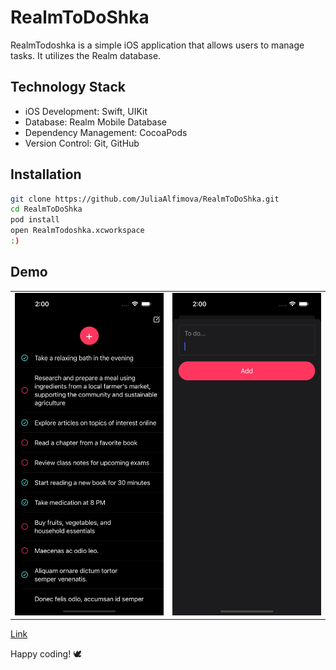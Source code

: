# RealmToDoShka

RealmTodoshka is a simple iOS application that allows users to manage tasks. It utilizes the Realm database.

## Technology Stack
- iOS Development: Swift, UIKit
- Database: Realm Mobile Database
- Dependency Management: CocoaPods
- Version Control: Git, GitHub

## Installation
 ```bash
git clone https://github.com/JuliaAlfimova/RealmToDoShka.git
cd RealmToDoShka
pod install
open RealmTodoshka.xcworkspace
:)
 ```

## Demo
<table>
  <tr>
    <td><img src="https://github.com/JuliaAlfimova/RealmToDoShka/blob/main/other/Simulator%20Screenshot%20-%20iPhone%2014%20Pro%20-%202023-10-28%20at%2014.00.11.png" alt="First screen" width="300"></td>
    <td><img src="https://github.com/JuliaAlfimova/RealmToDoShka/blob/main/other/Simulator%20Screenshot%20-%20iPhone%2014%20Pro%20-%202023-10-28%20at%2014.00.22.png" alt="Second screen" width="300"></td>
  </tr>
</table>

[Link](https://drive.google.com/file/d/1WnaZOe4lFbBcwdNpQMjmgJSxT5G--vN-/view?usp=sharing)

Happy coding! 🕊
